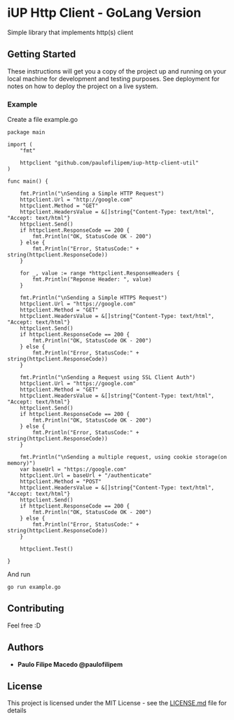 # iUP Http Client - GoLang Version

Simple library that implements http(s) client

## Getting Started

These instructions will get you a copy of the project up and running on your local machine for development and testing purposes. See deployment for notes on how to deploy the project on a live system.

### Example

Create a file example.go

```
package main

import (
	"fmt"

	httpclient "github.com/paulofilipem/iup-http-client-util"
)

func main() {

	fmt.Println("\nSending a Simple HTTP Request")
	httpclient.Url = "http://google.com"
	httpclient.Method = "GET"
	httpclient.HeadersValue = &[]string{"Content-Type: text/html", "Accept: text/html"}
	httpclient.Send()
	if httpclient.ResponseCode == 200 {
		fmt.Println("OK, StatusCode OK - 200")
	} else {
		fmt.Println("Error, StatusCode:" + string(httpclient.ResponseCode))
	}

	for _, value := range *httpclient.ResponseHeaders {
		fmt.Println("Reponse Header: ", value)
	}

	fmt.Println("\nSending a Simple HTTPS Request")
	httpclient.Url = "https://google.com"
	httpclient.Method = "GET"
	httpclient.HeadersValue = &[]string{"Content-Type: text/html", "Accept: text/html"}
	httpclient.Send()
	if httpclient.ResponseCode == 200 {
		fmt.Println("OK, StatusCode OK - 200")
	} else {
		fmt.Println("Error, StatusCode:" + string(httpclient.ResponseCode))
	}

	fmt.Println("\nSending a Request using SSL Client Auth")
	httpclient.Url = "https://google.com"
	httpclient.Method = "GET"
	httpclient.HeadersValue = &[]string{"Content-Type: text/html", "Accept: text/html"}
	httpclient.Send()
	if httpclient.ResponseCode == 200 {
		fmt.Println("OK, StatusCode OK - 200")
	} else {
		fmt.Println("Error, StatusCode:" + string(httpclient.ResponseCode))
	}

	fmt.Println("\nSending a multiple request, using cookie storage(on memory)")
	var baseUrl = "https://google.com"
	httpclient.Url = baseUrl + "/authenticate"
	httpclient.Method = "POST"
	httpclient.HeadersValue = &[]string{"Content-Type: text/html", "Accept: text/html"}
	httpclient.Send()
	if httpclient.ResponseCode == 200 {
		fmt.Println("OK, StatusCode OK - 200")
	} else {
		fmt.Println("Error, StatusCode:" + string(httpclient.ResponseCode))
	}

	httpclient.Test()

}
```

And run

```
go run example.go
```

## Contributing

Feel free :D

## Authors

* **Paulo Filipe Macedo @paulofilipem** 

## License

This project is licensed under the MIT License - see the [LICENSE.md](http://en.wikipedia.org/wiki/MIT_License) file for details
